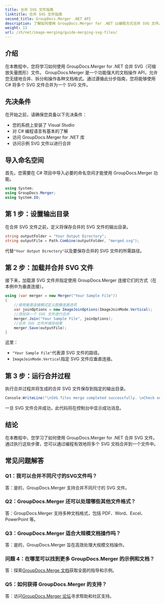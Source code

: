 ```yaml
---
title: 合并 SVG 文件指南
linktitle: 合并 SVG 文件指南
second_title: GroupDocs.Merger .NET API
description: 了解如何使用 GroupDocs.Merger for .NET 以编程方式合并 SVG 文件。轻松组合多个 SVG 文档。
weight: 13
url: /zh/net/image-merging/guide-merging-svg-files/
---
```

## 介绍
在本教程中，您将学习如何使用 GroupDocs.Merger for .NET 合并 SVG（可缩放矢量图形）文件。 GroupDocs.Merger 是一个功能强大的文档操作 API，允许您无缝地合并、拆分和操作各种文档格式。通过遵循此分步指南，您将能够使用 C# 将多个 SVG 文件合并为一个 SVG 文件。

## 先决条件

在开始之前，请确保您具备以下先决条件：

- 您的系统上安装了 Visual Studio
- 对 C# 编程语言有基本的了解
- 访问 GroupDocs.Merger for .NET 库
- 访问示例 SVG 文件以进行合并

## 导入命名空间

首先，您需要在 C# 项目中导入必要的命名空间才能使用 GroupDocs.Merger 功能。

```csharp
using System; 
using GroupDocs.Merger;
using System.IO;
```

## 第 1 步：设置输出目录

在合并 SVG 文件之前，定义将保存合并的 SVG 文件的输出目录。

```csharp
string outputFolder = "Your Output Directory";
string outputFile = Path.Combine(outputFolder, "merged.svg");
```

代替`"Your Output Directory"`以及要保存合并的 SVG 文件的所需路径。

## 第 2 步：加载并合并 SVG 文件

接下来，加载源 SVG 文件并指定使用 GroupDocs.Merger 连接它们的方式（在本例中为垂直连接）。

```csharp
using (var merger = new Merger("Your Sample File"))
{
    //使用垂直连接模式定义图像连接选项
    var joinOptions = new ImageJoinOptions(ImageJoinMode.Vertical);
    //添加另一个 SVG 文件进行合并
    merger.Join("Your Sample File", joinOptions);
    //合并 SVG 文件并保存结果
    merger.Save(outputFile);
}
```

这里：
- `"Your Sample File"`代表源 SVG 文件的路径。
- `ImageJoinMode.Vertical`指定 SVG 文件应垂直连接。

## 第 3 步：运行合并过程

执行合并过程并将生成的合并 SVG 文件保存到指定的输出目录。

```csharp
Console.WriteLine("\nSVG files merge completed successfully. \nCheck output in {0}", outputFolder);
```

一旦 SVG 文件合并成功，此代码将在控制台中显示成功消息。

## 结论

在本教程中，您学习了如何使用 GroupDocs.Merger for .NET 合并 SVG 文件。通过执行这些步骤，您可以通过编程有效地将多个 SVG 文档合并到一个文件中。

## 常见问题解答

### Q1：我可以合并不同尺寸的SVG文件吗？

答：是的，GroupDocs.Merger 支持合并不同尺寸的 SVG 文件。

### Q2：GroupDocs.Merger 还可以处理哪些其他文件格式？

答：GroupDocs.Merger 支持多种文档格式，包括 PDF、Word、Excel、PowerPoint 等。

### Q3：GroupDocs.Merger 适合大规模文档操作吗？

答：是的，GroupDocs.Merger 旨在高效处理大规模文档操作。

### 问题 4：在哪里可以找到更多 GroupDocs.Merger 的示例和文档？

答：探索[GroupDocs.Merge 文档](https://tutorials.groupdocs.com/merger/net/)获取全面的指导和示例。

### Q5：如何获得 GroupDocs.Merger 的支持？

答：访问[GroupDocs.Merger 论坛](https://forum.groupdocs.com/c/merger/32)寻求帮助和社区支持。